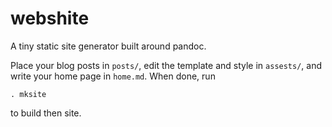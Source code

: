 # webshite

A tiny static site generator built around pandoc.

Place your blog posts in `posts/`, edit the template and style in `assests/`, and write your home page in `home.md`. When done, run

```
. mksite
```

to build then site.
